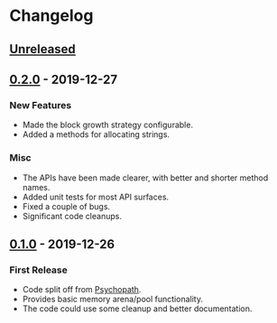 # Changelog


## [Unreleased]


## [0.2.0] - 2019-12-27

### New Features

- Made the block growth strategy configurable.
- Added a methods for allocating strings.

### Misc

- The APIs have been made clearer, with better and shorter method names.
- Added unit tests for most API surfaces.
- Fixed a couple of bugs.
- Significant code cleanups.


## [0.1.0] - 2019-12-26

### First Release

- Code split off from [Psychopath](https://github.com/cessen/psychopath/).
- Provides basic memory arena/pool functionality.
- The code could use some cleanup and better documentation.


[Unreleased]: https://github.com/cessen/kioku/compare/v0.2.0...HEAD
[0.2.0]: https://github.com/cessen/kioku/compare/v0.1.0...v0.2.0
[0.1.0]: https://github.com/cessen/kioku/releases/tag/v0.1.0